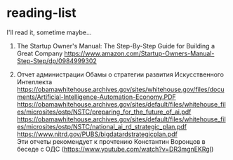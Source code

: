 # reading-list
I'll read it, sometime maybe...

1. The Startup Owner's Manual: The Step-By-Step Guide for Building a Great Company
https://www.amazon.com/Startup-Owners-Manual-Step-Step/dp/0984999302

2. Отчет администрации Обамы о стратегии развития Искусственного Интеллекта
https://obamawhitehouse.archives.gov/sites/whitehouse.gov/files/documents/Artificial-Intelligence-Automation-Economy.PDF
https://obamawhitehouse.archives.gov/sites/default/files/whitehouse_files/microsites/ostp/NSTC/preparing_for_the_future_of_ai.pdf
https://obamawhitehouse.archives.gov/sites/default/files/whitehouse_files/microsites/ostp/NSTC/national_ai_rd_strategic_plan.pdf
https://www.nitrd.gov/PUBS/bigdatardstrategicplan.pdf  
Эти отчеты рекомендует к прочтению Константин Воронцов в беседе с ОДС (https://www.youtube.com/watch?v=DR3mgnEKRgI)
